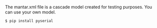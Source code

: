  The mantar.xml file is a cascade model created for testing purposes. You can use your own model.


    $ pip install pyserial

